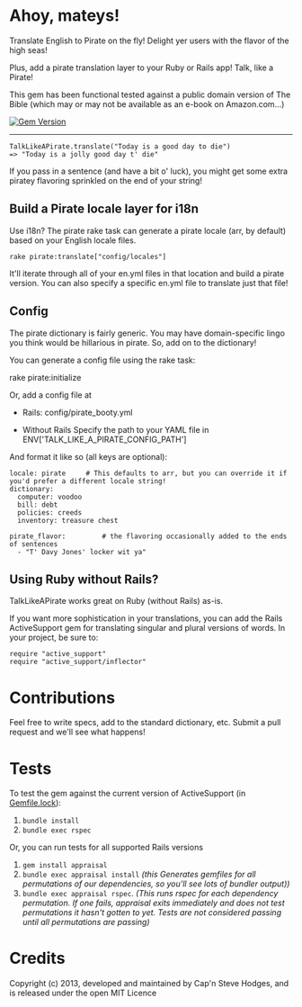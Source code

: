 Ahoy, mateys!
=====

Translate English to Pirate on the fly! Delight yer users with the flavor of the high seas!

Plus, add a pirate translation layer to your Ruby or Rails app! Talk, like a Pirate!

This gem has been functional tested against a public domain version of The Bible (which may or may not be available as an e-book on Amazon.com...)

[![Gem Version](https://badge.fury.io/rb/talk_like_a_pirate.svg)](https://badge.fury.io/rb/talk_like_a_pirate)

----

    TalkLikeAPirate.translate("Today is a good day to die")
    => "Today is a jolly good day t' die"

If you pass in a sentence (and have a bit o' luck), you might get some extra piratey flavoring sprinkled on the end of your string!

Build a Pirate locale layer for i18n
----
Use i18n? The pirate rake task can generate a pirate locale (arr, by default) based on your English locale files.

    rake pirate:translate["config/locales"]

It'll iterate through all of your en.yml files in that location and build a pirate version. You can also specify a specific en.yml file to translate just that file!

Config
----
The pirate dictionary is fairly generic. You may have domain-specific lingo you think would be hillarious in pirate. So, add on to the dictionary!

You can generate a config file using the rake task:

  rake pirate:initialize

Or, add a config file at

  * Rails:
    config/pirate_booty.yml

  * Without Rails
    Specify the path to your YAML file in ENV['TALK_LIKE_A_PIRATE_CONFIG_PATH']

And format it like so (all keys are optional):

    locale: pirate     # This defaults to arr, but you can override it if you'd prefer a different locale string!
    dictionary:
      computer: voodoo
      bill: debt
      policies: creeds
      inventory: treasure chest

    pirate_flavor:         # the flavoring occasionally added to the ends of sentences
      - "T' Davy Jones' locker wit ya"

Using Ruby without Rails?
----
TalkLikeAPirate works great on Ruby (without Rails) as-is. 

If you want more sophistication in your translations, you can add the Rails ActiveSupport gem for translating singular and plural versions of words. In your project, be sure to:

    require "active_support"
    require "active_support/inflector"

Contributions
=====
Feel free to write specs, add to the standard dictionary, etc. Submit a pull request and we'll see what happens!

Tests
=====

To test the gem against the current version of ActiveSupport (in [Gemfile.lock](Gemfile.lock)):

1. `bundle install`
2. `bundle exec rspec`

Or, you can run tests for all supported Rails versions

1. `gem install appraisal`
1. `bundle exec appraisal install` *(this Generates gemfiles for all permutations of our dependencies, so you'll see lots of bundler output))*
1. `bundle exec appraisal rspec`. *(This runs rspec for each dependency permutation. If one fails, appraisal exits immediately and does not test permutations it hasn't gotten to yet. Tests are not considered passing until all permutations are passing)*

Credits
=====
Copyright (c) 2013, developed and maintained by Cap'n Steve Hodges, and is released under the open MIT Licence
